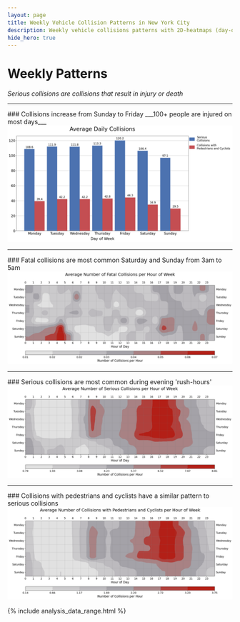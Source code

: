 ```yaml
---
layout: page
title: Weekly Vehicle Collision Patterns in New York City
description: Weekly vehicle collisions patterns with 2D-heatmaps (day-of-week, time-of-day) by type of collision in New York City (NYC)
hide_hero: true
---
```

# Weekly Patterns
_Serious collisions are collisions that result in injury or death_

<hr class="hr">
### Collisions increase from Sunday to Friday
___100+ people are injured on most days___

<img src="images/weekly.png">

<hr class="hr">
### Fatal collisions are most common Saturday and Sunday from 3am to 5am
<img src="images/fatal_heat.png">

<hr class="hr">
### Serious collisions are most common during evening 'rush-hours'
<img src="images/serious_heat.png">

<hr class="hr">
### Collisions with pedestrians and cyclists have a similar pattern to serious collisions
<img src="images/non_motor_heat.png">

{% include analysis_data_range.html %}
